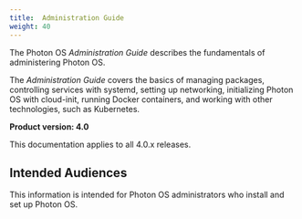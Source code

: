 ```yaml
---
title:  Administration Guide
weight: 40
---
```


The Photon OS *Administration Guide* describes the fundamentals of administering Photon OS. 

The *Administration Guide* covers the basics of managing packages, controlling services with systemd, setting up networking, initializing Photon OS with cloud-init, running Docker containers, and working with other technologies, such as Kubernetes. 

**Product version: 4.0**

This documentation applies to all 4.0.x releases.

## Intended Audiences

This information is intended for Photon OS administrators who install and set up Photon OS.

